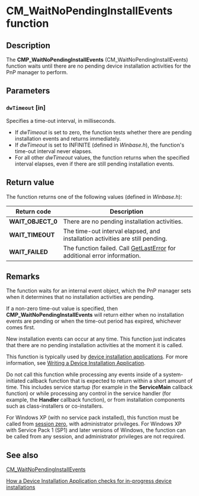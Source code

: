 # CM_WaitNoPendingInstallEvents function

## Description

The **CMP_WaitNoPendingInstallEvents** (CM_WaitNoPendingInstallEvents) function waits until there are no pending device installation activities for the PnP manager to perform.

## Parameters

### `dwTimeout` [in]

Specifies a time-out interval, in milliseconds.

* If *dwTimeout* is set to zero, the function tests whether there are pending installation events and returns immediately.
* If *dwTimeout* is set to INFINITE (defined in *Winbase.h*), the function's time-out interval never elapses.
* For all other *dwTimeout* values, the function returns when the specified interval elapses, even if there are still pending installation events.

## Return value

The function returns one of the following values (defined in *Winbase.h*):

| Return code | Description |
| --- | --- |
| **WAIT_OBJECT_0** | There are no pending installation activities. |
| **WAIT_TIMEOUT** | The time-out interval elapsed, and installation activities are still pending. |
| **WAIT_FAILED** | The function failed. Call [GetLastError](https://learn.microsoft.com/windows/win32/api/errhandlingapi/nf-errhandlingapi-getlasterror) for additional error information. |

## Remarks

The function waits for an internal event object, which the PnP manager sets when it determines that no installation activities are pending.

If a non-zero time-out value is specified, then **CMP_WaitNoPendingInstallEvents** will return either when no installation events are pending or when the time-out period has expired, whichever comes first.

New installation events can occur at any time. This function just indicates that there are no pending installation activities at the moment it is called.

This function is typically used by [device installation applications](https://learn.microsoft.com/windows-hardware/drivers/). For more information, see [Writing a Device Installation Application](https://learn.microsoft.com/windows-hardware/drivers/install/writing-a-device-installation-application).

Do not call this function while processing any events inside of a system-initiated callback function that is expected to return within a short amount of time. This includes service startup (for example in the **ServiceMain** callback function) or while processing any control in the service handler (for example, the **Handler** callback function), or from installation components such as class-installers or co-installers.

For Windows XP (with no service pack installed), this function must be called from [session zero](https://learn.microsoft.com/windows-hardware/drivers/), with administrator privileges. For Windows XP with Service Pack 1 (SP1) and later versions of Windows, the function can be called from any session, and administrator privileges are not required.

## See also

[CM_WaitNoPendingInstallEvents](https://learn.microsoft.com/windows/win32/api/cfgmgr32/nf-cfgmgr32-cm_waitnopendinginstallevents)

[How a Device Installation Application checks for in-progress device installations](https://learn.microsoft.com/windows-hardware/drivers/install/checking-for-in-progress-installations)